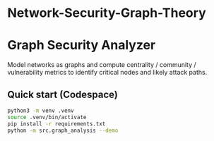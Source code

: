 # Network-Security-Graph-Theory
# Graph Security Analyzer

Model networks as graphs and compute centrality / community / vulnerability metrics to identify critical nodes and likely attack paths.

## Quick start (Codespace)
```bash
python3 -m venv .venv
source .venv/bin/activate
pip install -r requirements.txt
python -m src.graph_analysis --demo